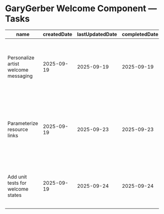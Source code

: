 # GaryGerber Welcome Component — Tasks

| name                                 | createdDate | lastUpdatedDate | completedDate | status   | description                                                                                      |
| ------------------------------------ | ----------- | --------------- | ------------- | -------- | ------------------------------------------------------------------------------------------------ |
| Personalize artist welcome messaging | 2025-09-19  | 2025-09-19      | 2025-09-19    | complete | Ensured the authenticated view references stage plots, rehearsal notes, and production contacts. |
| Parameterize resource links          | 2025-09-19  | 2025-09-23      | 2025-09-23    | complete | Pull document URLs and mailto addresses from configuration to accommodate new productions.       |
| Add unit tests for welcome states    | 2025-09-19  | 2025-09-24      | 2025-09-24    | complete | Assert error, loading, and signed-in states render the correct copy for collaborators.           |
